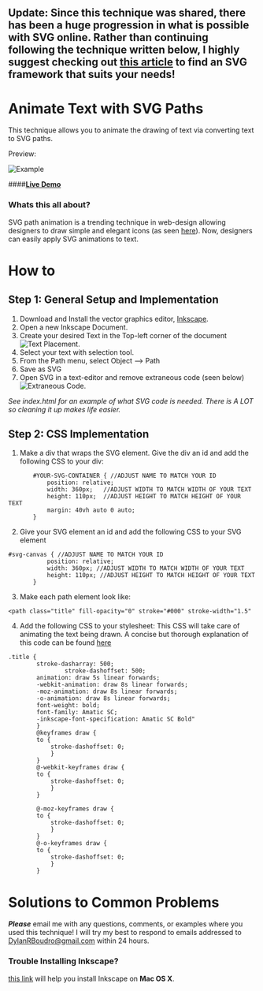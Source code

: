 
##  Update: Since this technique was shared, there has been a huge progression in what is possible with SVG online. Rather than continuing following the technique written below, I highly suggest checking out [this article](http://noeticforce.com/Javascript-libraries-for-svg-animation) to find an SVG framework that suits your needs!


Animate Text with SVG Paths
=======
This technique allows you to animate the drawing of text via converting text to SVG paths.

Preview:

![Example](http://i.imgur.com/JMPn7ir.gif)


####**[Live Demo](http://dboody.com/port-projects/SVG-text/index.html)**



### Whats this all about?

  SVG path animation is a trending technique in web-design allowing designers to draw simple and elegant icons (as seen [here](http://www.essential-icons.com/)).  Now, designers can easily apply SVG animations to text. 

How to
=====

Step 1: General Setup and Implementation
----
1. Download and Install  the vector graphics editor, [Inkscape](http://www.inkscape.org/en/download/).
2. Open a new Inkscape Document.
3. Create your desired Text in the Top-left corner of the document ![Text Placement](http://i.imgur.com/lA7ti6n.png?1).
4. Select your text with selection tool.
5. From the Path menu, select Object --> Path
6. Save as SVG
7. Open SVG in a text-editor and remove extraneous code (seen below)![Extraneous Code](http://i.imgur.com/AWe6FjH.png?1).  

*See index.html for an example of what SVG code is needed.  There is A LOT so cleaning it up makes life easier.*

Step 2: CSS Implementation
----
1. Make a div that wraps the SVG element.  Give the div an id and add the following CSS to your div:

 ```
 		#YOUR-SVG-CONTAINER { //ADJUST NAME TO MATCH YOUR ID
			position: relative;
			width: 360px;   //ADJUST WIDTH TO MATCH WIDTH OF YOUR TEXT
			height: 110px;  //ADJUST HEIGHT TO MATCH HEIGHT OF YOUR TEXT
			margin: 40vh auto 0 auto;
		}
 ```
 
2. Give your SVG element an id and add the following CSS to your SVG element 

 ```
 #svg-canvas { //ADJUST NAME TO MATCH YOUR ID
			position: relative;
			width: 360px; //ADJUST WIDTH TO MATCH WIDTH OF YOUR TEXT
			height: 110px; //ADJUST HEIGHT TO MATCH HEIGHT OF YOUR TEXT
		}
 ```
 
3.  Make each path element look like: 

 ```
 <path class="title" fill-opacity="0" stroke="#000" stroke-width="1.5"
 ```
 
4. Add the following CSS to your stylesheet:  This CSS will take care of animating the text being drawn.  A concise but thorough explanation of this code can be found [here](http://css-tricks.com/snippets/css/keyframe-animation-syntax/)
```
.title {
		stroke-dasharray: 500;
				stroke-dashoffset: 500;
		animation: draw 5s linear forwards;
		-webkit-animation: draw 8s linear forwards;
		-moz-animation: draw 8s linear forwards;
		-o-animation: draw 8s linear forwards;
		font-weight: bold;
		font-family: Amatic SC;
		-inkscape-font-specification: Amatic SC Bold"
		}
		@keyframes draw {
		to {
			stroke-dashoffset: 0;
			}
		}
		@-webkit-keyframes draw {
		to {
			stroke-dashoffset: 0;
			}
		}
		
		@-moz-keyframes draw {
		to {
			stroke-dashoffset: 0;
			}
		}
		@-o-keyframes draw {
		to {
			stroke-dashoffset: 0;
			}
		}
```

Solutions to Common Problems
=======


***Please*** email me with any questions, comments, or examples where you used this technique!  I will try my best to respond to emails addressed to DylanRBoudro@gmail.com within 24 hours.



### Trouble Installing Inkscape?
[this link](http://www.inkscape.org/en/download/mac-os/) will help you install Inkscape on **Mac OS X**.





 
 

